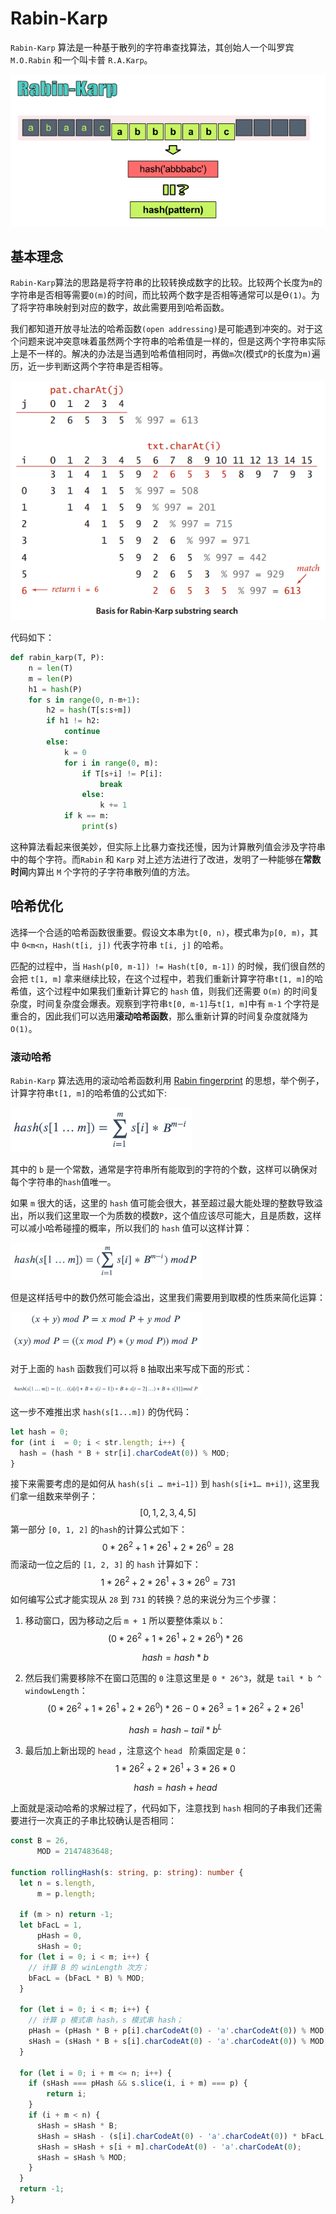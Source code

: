 # Rabin-Karp

`Rabin-Karp` 算法是一种基于散列的字符串查找算法，其创始人一个叫罗宾 `M.O.Rabin` 和一个叫卡普 `R.A.Karp`。

![[算法系列之十三]Rabin-Karp字符串查找算法2](assets/930b4f80a2cfd20f65661d4a83ae42811603447496353.png)

## 基本理念

`Rabin-Karp`算法的思路是将字符串的比较转换成数字的比较。比较两个长度为`m`的字符串是否相等需要`O(m)`的时间，而比较两个数字是否相等通常可以是Ɵ`(1)`。为了将字符串映射到对应的数字，故此需要用到哈希函数。

我们都知道开放寻址法的哈希函数`(open addressing)`是可能遇到冲突的。对于这个问题来说冲突意味着虽然两个字符串的哈希值是一样的，但是这两个字符串实际上是不一样的。解决的办法是当遇到哈希值相同时，再做`m`次(模式`P`的长度为`m)`遍历，近一步判断这两个字符串是否相等。

![img](assets/10462182-c19ce45e3ae9f53f-20201119144007474.png)

代码如下：

```python
def rabin_karp(T, P):
    n = len(T)
    m = len(P)
    h1 = hash(P)
    for s in range(0, n-m+1):
        h2 = hash(T[s:s+m])
        if h1 != h2:
            continue
        else:
            k = 0
            for i in range(0, m):
                if T[s+i] != P[i]:
                    break
                else:
                    k += 1
            if k == m:
                print(s)
```

这种算法看起来很美妙，但实际上比暴力查找还慢，因为计算散列值会涉及字符串中的每个字符。而`Rabin` 和 `Karp` 对上述方法进行了改进，发明了一种能够在**常数时间**内算出 `M` 个字符的子字符串散列值的方法。

## 哈希优化

选择一个合适的哈希函数很重要。假设文本串为`t[0, n)`，模式串为`p[0, m)`，其中 `0<m<n`，`Hash(t[i, j])` 代表字符串 `t[i, j]` 的哈希。

匹配的过程中，当 `Hash(p[0, m-1]) != Hash(t[0, m-1])` 的时候，我们很自然的会把 `t[1, m]` 拿来继续比较，在这个过程中，若我们重新计算字符串`t[1, m]`的哈希值，这个过程中如果我们重新计算它的 `hash` 值，则我们还需要 `O(m)` 的时间复杂度，时间复杂度会爆表。观察到字符串`t[0, m-1]`与`t[1, m]`中有 `m-1` 个字符是重合的，因此我们可以选用**滚动哈希函数**，那么重新计算的时间复杂度就降为 `O(1)`。

### 滚动哈希

`Rabin-Karp` 算法选用的滚动哈希函数利用 [Rabin fingerprint](https://en.wikipedia.org/wiki/Rabin_fingerprint) 的思想，举个例子，计算字符串`t[1, m]`的哈希值的公式如下:

<img src="assets/image-20210705164655447.png" alt="image-20210705164655447" style="zoom:30%;" />

其中的 `b` 是一个常数，通常是字符串所有能取到的字符的个数，这样可以确保对每个字符串的`hash`值唯一。

如果 `m` 很大的话，这里的 `hash` 值可能会很大，甚至超过最大能处理的整数导致溢出，所以我们这里取一个为质数的模数`P`，这个值应该尽可能大，且是质数，这样可以减小哈希碰撞的概率，所以我们的 `hash` 值可以这样计算：

<img src="assets/image-20210705164633376.png" alt="image-20210705164633376" style="zoom:30%;" />

但是这样括号中的数仍然可能会溢出，这里我们需要用到取模的性质来简化运算：

<img src="assets/image-20210705164723674.png" alt="image-20210705164723674" style="zoom:30%;" />

对于上面的 `hash` 函数我们可以将 `B` 抽取出来写成下面的形式：

<img src="assets/image-20210705165504461.png" alt="image-20210705165504461" style="zoom:30%;" />

这一步不难推出求 `hash(s[1...m])` 的伪代码：

```ts
let hash = 0;
for (int i  = 0; i < str.length; i++) {
  hash = (hash * B + str[i].charCodeAt(0)) % MOD;
}
```

接下来需要考虑的是如何从 `hash(s[i … m+i−1])` 到 `hash(s[i+1… m+i])`, 这里我们拿一组数来举例子：
$$
[0, 1, 2, 3, 4, 5]
$$
第一部分 `[0, 1, 2]` 的`hash`的计算公式如下：
$$
0 * 26^2 + 1 * 26^1 + 2 * 26^0 = 28
$$
而滚动一位之后的 `[1, 2, 3]` 的 `hash` 计算如下：
$$
1 * 26^2 + 2 * 26^1 + 3 * 26^0 = 731
$$
如何编写公式才能实现从 `28` 到 `731` 的转换？总的来说分为三个步骤：

1. 移动窗口，因为移动之后 `m + 1` 所以要整体乘以 `b`：
   $$
   (0 * 26^2 + 1 * 26^1 + 2 * 26^0) * 26
   $$

   $$
   hash = hash * b
   $$

2. 然后我们需要移除不在窗口范围的 `0` 注意这里是 `0 * 26^3`，就是 `tail * b ^ windowLength`：
   $$
   (0 * 26^2 + 1 * 26^1 + 2 * 26^0) * 26 - 0 * 26 ^ 3 = 1 * 26^2 + 2 * 26^1
   $$

   $$
   hash = hash - tail * b ^ L
   $$

3. 最后加上新出现的 `head` ，注意这个 `head ` 阶乘固定是 `0`：
   $$
   1 * 26^2 + 2 * 26^1 + 3 * 26 * 0
   $$
  
   $$
   hash = hash + head
   $$
   

上面就是滚动哈希的求解过程了，代码如下，注意找到 `hash` 相同的子串我们还需要进行一次真正的子串比较确认是否相同：

```ts
const B = 26,
      MOD = 2147483648;

function rollingHash(s: string, p: string): number {
  let n = s.length,
      m = p.length;
      
  if (m > n) return -1;
  let bFacL = 1,
      pHash = 0,
      sHash = 0;
  for (let i = 0; i < m; i++) {
    // 计算 B 的 winLength 次方；
    bFacL = (bFacL * B) % MOD;
  }
  
  for (let i = 0; i < m; i++) {
    // 计算 p 模式串 hash，s 模式串 hash；
    pHash = (pHash * B + p[i].charCodeAt(0) - 'a'.charCodeAt(0)) % MOD;
    sHash = (sHash * B + s[i].charCodeAt(0) - 'a'.charCodeAt(0)) % MOD;
  }

  for (let i = 0; i + m <= n; i++) {
    if (sHash === pHash && s.slice(i, i + m) === p) {
        return i;
    }
    if (i + m < n) {
	  sHash = sHash * B;
      sHash = sHash - (s[i].charCodeAt(0) - 'a'.charCodeAt(0)) * bFacL;
      sHash = sHash + s[i + m].charCodeAt(0) - 'a'.charCodeAt(0);
      sHash = sHash % MOD;
    }
  }
  return -1;
}
```



